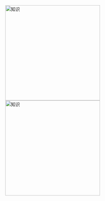 
<img src="https://user-images.githubusercontent.com/45973908/114682642-db24f700-9d41-11eb-94ce-f66c2ac9553f.jpg" width="300"  alt="知识"/>

<img src="https://user-images.githubusercontent.com/45973908/114686270-34425a00-9d45-11eb-95eb-769737207b23.png" width="300"  alt="知识"/>
